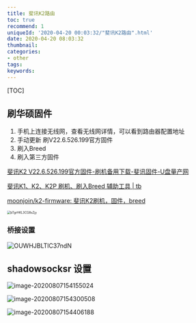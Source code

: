 ```yaml
---
title: 斐讯K2路由
toc: true
recommend: 1
uniqueId: '2020-04-20 00:03:32/"斐讯K2路由".html'
date: 2020-04-20 08:03:32
thumbnail:
categories:
- other
tags:
keywords:
---
```


[TOC]

<!--more-->

## 刷华硕固件

1. 手机上连接无线网，查看无线网详情，可以看到路由器配置地址
2. 手动更新 刷V22.6.526.199官方固件
3. 刷入Breed
4. 刷入第三方固件 

[斐讯K2 V22.6.526.199官方固件-刷机备用下载-斐讯固件-U盘量产网](http://www.upantool.com/gujian/phicomm/14035.html)

[斐讯K1、K2、K2P 刷机、刷入Breed 辅助工具 | tb](https://tbvv.net/posts/0101-breed.html)

[moonjoin/k2-firmware: 斐讯K2刷机，固件，breed](https://github.com/moonjoin/k2-firmware)



<img src="https://i.loli.net/2020/04/20/bTgrHKL3CG8sZjy.png" alt="bTgrHKL3CG8sZjy" style="zoom:50%;" />



### 桥接设置

![OUWHJBLTlC37ndN](https://i.loli.net/2020/04/20/OUWHJBLTlC37ndN.png)





## shadowsocksr 设置

![image-20200807154155024](https://i.loli.net/2020/08/07/d8IkUCDPShOtrce.png)



![image-20200807154300508](https://i.loli.net/2020/08/07/uCmp4hcPyRkdqx3.png)



![image-20200807154406188](https://i.loli.net/2020/08/07/cnI4oQ3GVd98lfu.png)
